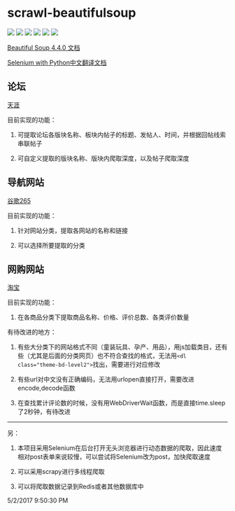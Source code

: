 # scrawl-beautifulsoup

![](https://img.shields.io/badge/Python-3.6.1-blue.svg?style=flat)
![](https://img.shields.io/badge/BeautifulSoup-4.5.3-brightgreen.svg?style=flat) 
![](https://img.shields.io/badge/lxml-3.7.3-green.svg?style=flat)
![](https://img.shields.io/badge/Selenium-3.4.1-yellow.svg?style=flat) 
![](https://img.shields.io/badge/Webdriver-PhantomJS-orange.svg?style=flat)
![](https://img.shields.io/badge/Chorme--red.svg?style=flat)

[Beautiful Soup 4.4.0 文档](http://beautifulsoup.readthedocs.io/zh_CN/latest/)

[Selenium with Python中文翻译文档](http://selenium-python-zh.readthedocs.io/en/latest/index.html)


## 论坛 ##
[天涯](http://bbs.tianya.cn)

目前实现的功能：

1. 可提取论坛各版块名称、板块内帖子的标题、发帖人、时间，并根据回帖线索串联帖子

2. 可自定义提取的版块名称、版块内爬取深度，以及帖子爬取深度

## 导航网站 ##
[谷歌265](http://www.265.com/)

目前实现的功能：

1. 针对网站分类，提取各网站的名称和链接

2. 可以选择所要提取的分类

## 网购网站 ##
[淘宝](https://www.taobao.com/)

目前实现的功能：

1. 在各商品分类下提取商品名称、价格、评价总数、各类评价数量

有待改进的地方：

1. 有些大分类下的网站格式不同（童装玩具、孕产、用品），用js加载类目，还有些（尤其是后面的分类网页）也不符合查找的格式，无法用`<dl class="theme-bd-level2">`找出，需要进行对应修改

2. 有些url对中文没有正确编码，无法用urlopen直接打开，需要改进encode,decode函数

3. 在查找累计评论数的时候，没有用WebDriverWait函数，而是直接time.sleep了2秒钟，有待改进


-------
另：

1. 本项目采用Selenium在后台打开无头浏览器进行动态数据的爬取，因此速度相对post表单来说较慢，可以尝试将Selenium改为post，加快爬取速度

2. 可以采用scrapy进行多线程爬取

3. 可以将爬取数据记录到Redis或者其他数据库中


5/2/2017 9:50:30 PM 
